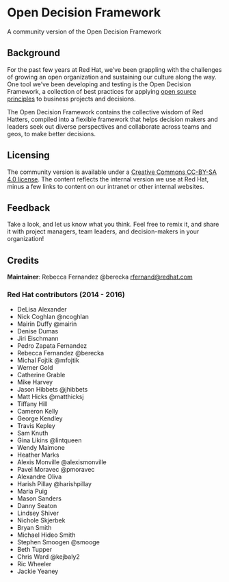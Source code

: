 # Open Decision Framework
A community version of the Open Decision Framework

## Background
For the past few years at Red Hat, we’ve been grappling with the challenges of growing an open organization and sustaining our culture along the way. One tool we’ve been developing and testing is the Open Decision Framework, a collection of best practices for applying [open source principles](https://opensource.com/open-source-way) to business projects and decisions. 

The Open Decision Framework contains the collective wisdom of Red Hatters, compiled into a flexible framework that helps decision makers and leaders seek out diverse perspectives and collaborate across teams and geos, to make better decisions. 

## Licensing
The community version is available under a [Creative Commons CC-BY-SA 4.0 license](http://creativecommons.org/licenses/by-sa/4.0/). The content reflects the internal version we use at Red Hat, minus a few links to content on our intranet or other internal websites. 

## Feedback
Take a look, and let us know what you think. Feel free to remix it, and share it with project managers, team leaders, and decision-makers in your organization!

## Credits
**Maintainer**: Rebecca Fernandez @berecka <rfernand@redhat.com>

### Red Hat contributors (2014 - 2016)
* DeLisa Alexander
* Nick Coghlan @ncoghlan
* Mairin Duffy @mairin
* Denise Dumas 
* Jiri Eischmann
* Pedro Zapata Fernandez
* Rebecca Fernandez @berecka
* Michal Fojtik @mfojtik
* Werner Gold
* Catherine Grable
* Mike Harvey
* Jason Hibbets @jhibbets
* Matt Hicks @matthicksj
* Tiffany Hill
* Cameron Kelly
* George Kendley
* Travis Kepley 
* Sam Knuth
* Gina Likins @lintqueen
* Wendy Maimone
* Heather Marks
* Alexis Monville @alexismonville
* Pavel Moravec @pmoravec
* Alexandre Oliva 
* Harish Pillay @harishpillay
* Maria Puig
* Mason Sanders
* Danny Seaton
* Lindsey Shiver
* Nichole Skjerbek
* Bryan Smith
* Michael Hideo Smith
* Stephen Smoogen @smooge
* Beth Tupper
* Chris Ward @kejbaly2
* Ric Wheeler
* Jackie Yeaney
